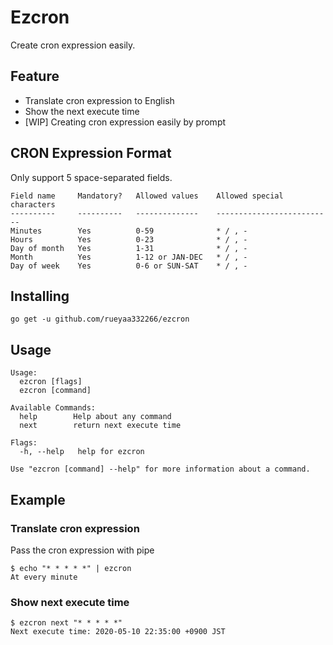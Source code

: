# Ezcron
Create cron expression easily.

## Feature
- Translate cron expression to English
- Show the next execute time
- [WIP] Creating cron expression easily by prompt

## CRON Expression Format
Only support 5 space-separated fields.
```
Field name     Mandatory?   Allowed values    Allowed special characters
----------     ----------   --------------    --------------------------
Minutes        Yes          0-59              * / , -
Hours          Yes          0-23              * / , -
Day of month   Yes          1-31              * / , -
Month          Yes          1-12 or JAN-DEC   * / , -
Day of week    Yes          0-6 or SUN-SAT    * / , -
```

## Installing

```
go get -u github.com/rueyaa332266/ezcron
```

## Usage
```
Usage:
  ezcron [flags]
  ezcron [command]

Available Commands:
  help        Help about any command
  next        return next execute time

Flags:
  -h, --help   help for ezcron

Use "ezcron [command] --help" for more information about a command.
```

## Example

### Translate cron expression
Pass the cron expression with pipe

```
$ echo "* * * * *" | ezcron
At every minute
```

### Show next execute time
```
$ ezcron next "* * * * *"
Next execute time: 2020-05-10 22:35:00 +0900 JST
```